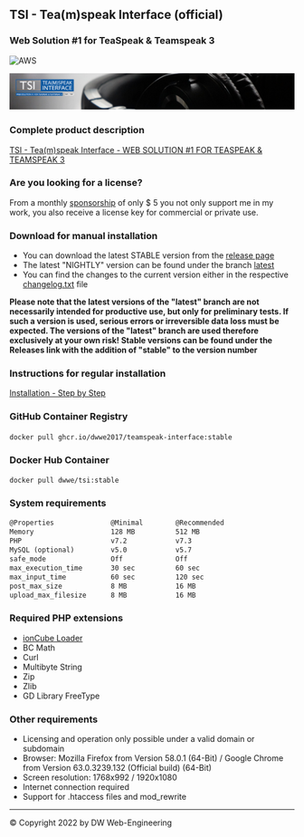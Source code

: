 ## TSI - Tea(m)speak Interface (official)
### Web Solution #1 for TeaSpeak & Teamspeak 3

![AWS](https://codebuild.eu-central-1.amazonaws.com/badges?uuid=eyJlbmNyeXB0ZWREYXRhIjoieHFkWkVMN0VuNE9RKy83VW5pdlVTekRuNkd6YVBNYUtTVDEzcFdPRU0zbG9qbjZHN2I1WDBCYWZqTW1HaU54c1dYbzJkR2UvODV3RlllSnJKbHgxNE9ZPSIsIml2UGFyYW1ldGVyU3BlYyI6Ik1LdmtZaEpJVVBOekx3ZlAiLCJtYXRlcmlhbFNldFNlcmlhbCI6MX0%3D&branch=master)

![TSI](https://github.com/dwwe2017/teamspeak-interface/blob/master/media/banner/tsi-banner.png)

### Complete product description
[TSI - Tea(m)speak Interface - WEB SOLUTION #1 FOR TEASPEAK & TEAMSPEAK 3](https://github.com/dwwe2017/teamspeak-interface/wiki)

### Are you looking for a license? 
From a monthly [sponsorship](https://github.com/sponsors/dwwe2017) of only $ 5 you not only support me in my work, you also receive a license key for commercial or private use.

### Download for manual installation

* You can download the latest STABLE version from the [release page](https://github.com/dwwe2017/teamspeak-interface/releases)
* The latest "NIGHTLY" version can be found under the branch [latest](https://github.com/dwwe2017/teamspeak-interface/tree/latest)
* You can find the changes to the current version either in the respective [changelog.txt](https://github.com/dwwe2017/teamspeak-interface/blob/latest/changelog.txt) file

**Please note that the latest versions of the "latest" branch are not necessarily intended for productive use, but only for preliminary tests. If such a version is used, serious errors or irreversible data loss must be expected. The versions of the "latest" branch are used therefore exclusively at your own risk! Stable versions can be found under the Releases link with the addition of "stable" to the version number**

### Instructions for regular installation
[Installation - Step by Step](https://github.com/dwwe2017/teamspeak-interface/wiki/Installation-step-by-step)

### GitHub Container Registry
```docker pull ghcr.io/dwwe2017/teamspeak-interface:stable```

### Docker Hub Container
```docker pull dwwe/tsi:stable```

### System requirements
```
@Properties              @Minimal        @Recommended
Memory                   128 MB          512 MB
PHP                      v7.2            v7.3
MySQL (optional)         v5.0            v5.7
safe_mode                Off             Off
max_execution_time       30 sec          60 sec
max_input_time           60 sec          120 sec
post_max_size            8 MB            16 MB
upload_max_filesize      8 MB            16 MB
```

### Required PHP extensions
* [ionCube Loader](http://www.ioncube.com/loaders.php?xp=JXMWJL)
* BC Math
* Curl
* Multibyte String
* Zip
* Zlib
* GD Library	FreeType

### Other requirements
* Licensing and operation only possible under a valid domain or subdomain
* Browser: Mozilla Firefox from Version 58.0.1 (64-Bit) / Google Chrome from Version 63.0.3239.132 (Official build) (64-Bit)
* Screen resolution: 1768x992 / 1920x1080
* Internet connection required
* Support for .htaccess files and mod_rewrite

---

© Copyright 2022 by DW Web-Engineering
